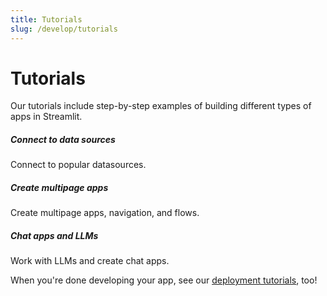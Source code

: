 ```yaml
---
title: Tutorials
slug: /develop/tutorials
---
```


# Tutorials

Our tutorials include step-by-step examples of building different types of apps in Streamlit.

<TileContainer layout="list">

<RefCard href="/develop/tutorials/databases">

<h5>Connect to data sources</h5>

Connect to popular datasources.

</RefCard>

<RefCard href="/develop/tutorials/multipage">

<h5>Create multipage apps</h5>

Create multipage apps, navigation, and flows.

</RefCard>

<RefCard href="/develop/tutorials/llms">

<h5>Chat apps and LLMs</h5>

Work with LLMs and create chat apps.

</RefCard>

</TileContainer>

When you're done developing your app, see our [deployment tutorials](/deploy/tutorials), too!
